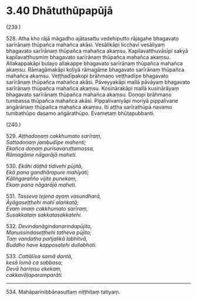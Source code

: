 # 3.40 Dhātuthūpapūjā

(239.)

528\. Atha kho rājā māgadho ajātasattu vedehiputto rājagahe bhagavato sarīrānaṃ thūpañca mahañca akāsi. Vesālikāpi licchavī vesāliyaṃ bhagavato sarīrānaṃ thūpañca mahañca akaṃsu. Kapilavatthuvāsīpi sakyā kapilavatthusmiṃ bhagavato sarīrānaṃ thūpañca mahañca akaṃsu. Allakappakāpi bulayo allakappe bhagavato sarīrānaṃ thūpañca mahañca akaṃsu. Rāmagāmakāpi koḷiyā rāmagāme bhagavato sarīrānaṃ thūpañca mahañca akaṃsu. Veṭṭhadīpakopi brāhmaṇo veṭṭhadīpe bhagavato sarīrānaṃ thūpañca mahañca akāsi. Pāveyyakāpi mallā pāvāyaṃ bhagavato sarīrānaṃ thūpañca mahañca akaṃsu. Kosinārakāpi mallā kusinārāyaṃ bhagavato sarīrānaṃ thūpañca mahañca akaṃsu. Doṇopi brāhmaṇo tumbassa thūpañca mahañca akāsi. Pippalivaniyāpi moriyā pippalivane aṅgārānaṃ thūpañca mahañca akaṃsu. Iti aṭṭha sarīrathūpā navamo tumbathūpo dasamo aṅgārathūpo. Evametaṃ bhūtapubbanti.

(240.)

529\. _Aṭṭhadoṇaṃ cakkhumato sarīraṃ,_  
_Sattadoṇaṃ jambudīpe mahenti;_  
_Ekañca doṇaṃ purisavaruttamassa,_  
_Rāmagāme nāgarājā maheti._  

530\. _Ekāhi dāṭhā tidivehi pūjitā,_  
_Ekā pana gandhārapure mahīyati;_  
_Kāliṅgarañño vijite punekaṃ,_  
_Ekaṃ pana nāgarājā maheti._  

531\. _Tasseva tejena ayaṃ vasundharā,_  
_Āyāgaseṭṭhehi mahī alaṅkatā;_  
_Evaṃ imaṃ cakkhumato sarīraṃ,_  
_Susakkataṃ sakkatasakkatehi._  

532\. _Devindanāgindanarindapūjito,_  
_Manussindaseṭṭhehi tatheva pūjito;_  
_Taṃ vandatha pañjalikā labhitvā,_  
_Buddho have kappasatehi dullabhoti._  

533\. _Cattālīsa samā dantā,_  
_kesā lomā ca sabbaso;_  
_Devā hariṃsu ekekaṃ,_  
_cakkavāḷaparamparāti._  

---

534\. Mahāparinibbānasuttaṃ niṭṭhitaṃ tatiyaṃ.
